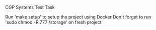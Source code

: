 CGP Systems Test Task

Run 'make setup' to setup the project using Docker
Don't forget to run 'sudo chmod -R 777 /storage' on fresh project